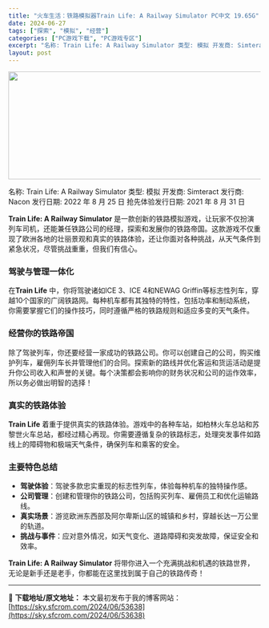 ```yaml
---
title: "火车生活：铁路模拟器Train Life: A Railway Simulator PC中文 19.65G"
date: 2024-06-27
tags: ["探索", "模拟", "经营"]
categories: ["PC游戏下载", "PC游戏专区"]
excerpt: "名称: Train Life: A Railway Simulator 类型: 模拟 开发商: Simteract 发行商: Nacon 发行日期: 2022 年 8 月 25 日 抢先体验发行日期: 2021 年 8 月 31 日 Train Life: A Railway Simulator 是&hellip;"
layout: post
---
```


<img class="aligncenter size-full wp-image-53639" src="https://sky.sfcrom.com/wp-content/uploads/2024/06/2024062701423087.webp" alt="" width="660" height="215" />

名称: Train Life: A Railway Simulator
类型: 模拟
开发商: Simteract
发行商: Nacon
发行日期: 2022 年 8 月 25 日
抢先体验发行日期: 2021 年 8 月 31 日

<strong>Train Life: A Railway Simulator</strong> 是一款创新的铁路模拟游戏，让玩家不仅扮演列车司机，还能兼任铁路公司的经理，探索和发展你的铁路帝国。这款游戏不仅重现了欧洲各地的壮丽景观和真实的铁路体验，还让你面对各种挑战，从天气条件到紧急状况，尽管挑战重重，但我们有信心。
<h3>驾驶与管理一体化</h3>
在<strong>Train Life</strong> 中，你将驾驶诸如ICE 3、ICE 4和NEWAG Griffin等标志性列车，穿越10个国家的广阔铁路网。每种机车都有其独特的特性，包括功率和制动系统，你需要掌握它们的操作技巧，同时遵循严格的铁路规则和适应多变的天气条件。
<h3>经营你的铁路帝国</h3>
除了驾驶列车，你还要经营一家成功的铁路公司。你可以创建自己的公司，购买维护列车，雇佣列车长并管理他们的合同。探索新的路线并优化客运和货运活动是提升你公司收入和声誉的关键。每个决策都会影响你的财务状况和公司的运作效率，所以务必做出明智的选择！
<h3>真实的铁路体验</h3>
<strong>Train Life</strong> 着重于提供真实的铁路体验。游戏中的各种车站，如柏林火车总站和苏黎世火车总站，都经过精心再现。你需要遵循复杂的铁路标志，处理突发事件如路线上的障碍物和极端天气条件，确保列车和乘客的安全。
<h3>主要特色总结</h3>
<ul>
 	<li><strong>驾驶体验</strong>：驾驶多款忠实重现的标志性列车，体验每种机车的独特操作感。</li>
 	<li><strong>公司管理</strong>：创建和管理你的铁路公司，包括购买列车、雇佣员工和优化运输路线。</li>
 	<li><strong>真实场景</strong>：游览欧洲东西部及阿尔卑斯山区的城镇和乡村，穿越长达一万公里的轨道。</li>
 	<li><strong>挑战与事件</strong>：应对意外情况，如天气变化、道路障碍和突发故障，保证安全和效率。</li>
</ul>
<strong>Train Life: A Railway Simulator</strong> 将带你进入一个充满挑战和机遇的铁路世界，无论是新手还是老手，你都能在这里找到属于自己的铁路传奇！

---
📖 **下载地址/原文地址：** 本文最初发布于我的博客网站：[https://sky.sfcrom.com/2024/06/53638](https://sky.sfcrom.com/2024/06/53638)
